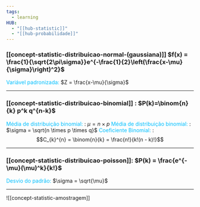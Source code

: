 ```yaml
---
tags:
  - learning
HUB:
  - "[[hub-statistic]]"
  - "[[hub-probabilidade]]"
---
```



### [[concept-statistic-distribuicao-normal-(gaussiana)]] $f(x) = \frac{1}{\sqrt{2\pi\sigma}}e^{-\frac{1}{2}\left(\frac{x-\mu}{\sigma}\right)^2}$
<font color = 00bfff>Variável padronizada: </font>$Z = \frac{x-\mu}{\sigma}$

---

### [[concept-statistic-distribuicao-binomial]] : $P(k)=\binom{n}{k} p^k q^{n-k}$
<font color = 00bfff>Média de distribuição binomial:</font> : $\mu = n \times p$
<font color = 00bfff>Média de distribuição binomial:</font> : $\sigma = \sqrt{n \times p \times q}$
<font color = 00bfff>Coeficiente Binomial:</font> :$$C_{k}^{n} = \binom{n}{k} = \frac{n!}{k!(n - k)!}$$

---

### [[concept-statistic-distribuicao-poisson]]: $P(k) = \frac{e^{-\mu}(\mu)^k}{k!}$
<font color = 00bfff>Desvio do padrão:</font>   $\sigma = \sqrt{\mu}$

----

![[concept-statistic-amostragem]]